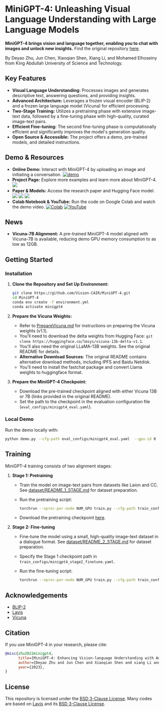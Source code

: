 # MiniGPT-4: Unleashing Visual Language Understanding with Large Language Models

**MiniGPT-4 brings vision and language together, enabling you to chat with images and unlock new insights.**  Find the original repository [here](https://github.com/RiseInRose/MiniGPT-4-ZH).

By Deyao Zhu, Jun Chen, Xiaoqian Shen, Xiang Li, and Mohamed Elhoseiny from King Abdullah University of Science and Technology.

## Key Features

*   **Visual Language Understanding:** Processes images and generates descriptive text, answering questions, and providing insights.
*   **Advanced Architecture:** Leverages a frozen visual encoder (BLIP-2) and a frozen large language model (Vicuna) for efficient processing.
*   **Two-Stage Training:** Utilizes a pretraining phase with extensive image-text data, followed by a fine-tuning phase with high-quality, curated image-text pairs.
*   **Efficient Fine-tuning:** The second fine-tuning phase is computationally efficient and significantly improves the model's generation quality.
*   **Open Source & Accessible:** The project offers a demo, pre-trained models, and detailed instructions.

## Demo & Resources

*   **Online Demo:** Interact with MiniGPT-4 by uploading an image and initiating a conversation.
    [![demo](figs/online_demo.png)](https://minigpt-4.github.io)
*   **Project Page:** Explore more examples and learn more about MiniGPT-4.
    <a href='https://minigpt-4.github.io'><img src='https://img.shields.io/badge/Project-Page-Green'></a>
*   **Paper & Models:** Access the research paper and Hugging Face model.
    <a href='MiniGPT_4.pdf'><img src='https://img.shields.io/badge/Paper-PDF-red'></a> <a href='https://huggingface.co/spaces/Vision-CAIR/minigpt4'><img src='https://img.shields.io/badge/%F0%9F%A4%97%20Hugging%20Face-Spaces-blue'></a> <a href='https://huggingface.co/Vision-CAIR/MiniGPT-4'><img src='https://img.shields.io/badge/%F0%9F%A4%97%20Hugging%20Face-Model-blue'></a>
*   **Colab Notebook & YouTube:** Run the code on Google Colab and watch the demo video.
    [![Colab](https://colab.research.google.com/assets/colab-badge.svg)](https://colab.research.google.com/drive/1OK4kYsZphwt5DXchKkzMBjYF6jnkqh4R?usp=sharing) [![YouTube](https://badges.aleen42.com/src/youtube.svg)](https://www.youtube.com/watch?v=__tftoxpBAw&feature=youtu.be)

## News

*   **Vicuna-7B Alignment:** A pre-trained MiniGPT-4 model aligned with Vicuna-7B is available, reducing demo GPU memory consumption to as low as 12GB.

## Getting Started

### Installation

1.  **Clone the Repository and Set Up Environment:**

    ```bash
    git clone https://github.com/Vision-CAIR/MiniGPT-4.git
    cd MiniGPT-4
    conda env create -f environment.yml
    conda activate minigpt4
    ```

2.  **Prepare the Vicuna Weights:**

    *   Refer to [PrepareVicuna.md](PrepareVicuna.md) for instructions on preparing the Vicuna weights (v1.1).
    *   You'll need to download the delta weights from Hugging Face:  `git clone https://huggingface.co/lmsys/vicuna-13b-delta-v1.1`.
    *   You'll also need the original LLaMA-13B weights.  See the original README for details.
    *   **Alternative Download Sources**:  The original README contains alternative download methods, including IPFS and Baidu Netdisk.
    *   You'll need to install the fastchat package and convert Llama weights to huggingface format.

3.  **Prepare the MiniGPT-4 Checkpoint:**

    *   Download the pre-trained checkpoint aligned with either Vicuna 13B or 7B (links provided in the original README).
    *   Set the path to the checkpoint in the evaluation configuration file (`eval_configs/minigpt4_eval.yaml`).

### Local Demo

Run the demo locally with:

```bash
python demo.py --cfg-path eval_configs/minigpt4_eval.yaml  --gpu-id 0
```

## Training

MiniGPT-4 training consists of two alignment stages:

1.  **Stage 1: Pretraining**

    *   Train the model on image-text pairs from datasets like Laion and CC.  See [dataset/README_1_STAGE.md](dataset/README_1_STAGE.md) for dataset preparation.
    *   Run the pretraining script:

        ```bash
        torchrun --nproc-per-node NUM_GPU train.py --cfg-path train_configs/minigpt4_stage1_pretrain.yaml
        ```

    *   Download the pretraining checkpoint [here](https://drive.google.com/file/d/1u9FRRBB3VovP1HxCAlpD9Lw4t4P6-Yq8/view?usp=share_link).

2.  **Stage 2: Fine-tuning**

    *   Fine-tune the model using a small, high-quality image-text dataset in a dialogue format.  See [dataset/README_2_STAGE.md](dataset/README_2_STAGE.md) for dataset preparation.
    *   Specify the Stage 1 checkpoint path in `train_configs/minigpt4_stage2_finetune.yaml`.
    *   Run the fine-tuning script:

        ```bash
        torchrun --nproc-per-node NUM_GPU train.py --cfg-path train_configs/minigpt4_stage2_finetune.yaml
        ```

## Acknowledgements

*   [BLIP-2](https://huggingface.co/docs/transformers/main/model_doc/blip-2)
*   [Lavis](https://github.com/salesforce/LAVIS)
*   [Vicuna](https://github.com/lm-sys/FastChat)

## Citation

If you use MiniGPT-4 in your research, please cite:

```bibtex
@misc{zhu2022minigpt4,
      title={MiniGPT-4: Enhancing Vision-language Understanding with Advanced Large Language Models},
      author={Deyao Zhu and Jun Chen and Xiaoqian Shen and xiang Li and Mohamed Elhoseiny},
      year={2023},
}
```

## License

This repository is licensed under the [BSD 3-Clause License](LICENSE.md). Many codes are based on [Lavis](https://github.com/salesforce/LAVIS) and its [BSD 3-Clause License](LICENSE_Lavis.md).